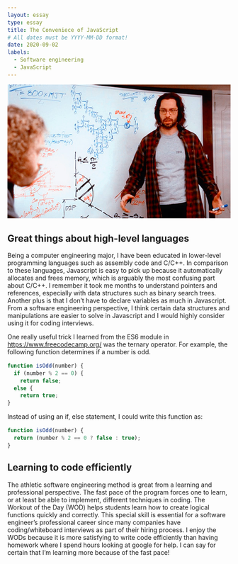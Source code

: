 ```yaml
---
layout: essay
type: essay
title: The Conveniece of JavaScript
# All dates must be YYYY-MM-DD format!
date: 2020-09-02
labels:
  - Software engineering
  - JavaScript
---
```


<p align = "center">
  <img src = "../images/68747470733a2f2f64336a32706b6d6a74696e366f752e636c6f756466726f6e742e6e65742f636f64696e672d61742d7468652d7768697465626f6172642d73696c69636f6e2d76616c6c65792e706e67.png">
</p>

## Great things about high-level languages
Being a computer engineering major, I have been educated in lower-level programming languages such as assembly code and C/C++. In comparison to these languages, Javascript is easy to pick up because it automatically allocates and frees memory, which is arguably the most confusing part about C/C++. I remember it took me months to understand pointers and references, especially with data structures such as binary search trees. Another plus is that I don’t have to declare variables as much in Javascript. From a software engineering perspective, I think certain data structures and manipulations are easier to solve in Javascript and I would highly consider using it for coding interviews.

One really useful trick I learned from the ES6 module in https://www.freecodecamp.org/ was the ternary operator. For example, the following function determines if a number is odd.

```JavaScript
function isOdd(number) {
  if (number % 2 == 0) {
    return false;
  else {
    return true;
}
```

Instead of using an if, else statement, I could write this function as:

```JavaScript
function isOdd(number) {
  return (number % 2 == 0 ? false : true);
}
```

## Learning to code efficiently
The athletic software engineering method is great from a learning and professional perspective. The fast pace of the program forces one to learn, or at least be able to implement, different techniques in coding. The Workout of the Day (WOD) helps students learn how to create logical functions quickly and correctly. This special skill is essential for a software engineer’s professional career since many companies have coding/whiteboard interviews as part of their hiring process. I enjoy the WODs because it is more satisfying to write code efficiently than having homework where I spend hours looking at google for help. I can say for certain that I’m learning more because of the fast pace!
 

